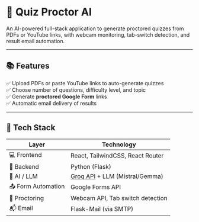 # 🚀 Quiz Proctor AI

An AI-powered full-stack application to generate proctored quizzes from PDFs or YouTube links, with webcam monitoring, tab-switch detection, and result email automation.


---

## 📚 Features

✅ Upload PDFs or paste YouTube links to auto-generate quizzes  
✅ Choose number of questions, difficulty level, and topic  
✅ Generate **proctored Google Form** links  
✅ Automatic email delivery of results

---

## 🧱 Tech Stack

| Layer | Technology |
|-------|------------|
| 💻 Frontend | React, TailwindCSS, React Router |
| 🔧 Backend | Python (Flask) |
| 🧠 AI / LLM | [Groq API](https://groq.com/) + LLM (Mistral/Gemma) |
| 📤 Form Automation | Google Forms API |
| 📸 Proctoring | Webcam API, Tab switch detection |
| 📬 Email |  Flask-Mail (via SMTP) |

